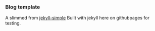 ### Blog template
A slimmed from [jekyll-simple](http://www.wildflame.me/jekyll-simple)
Built with jekyll here on githubpages for testing.
